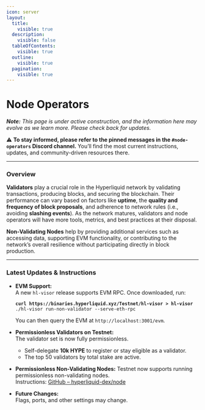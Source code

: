 ```yaml
---
icon: server
layout:
  title:
    visible: true
  description:
    visible: false
  tableOfContents:
    visible: true
  outline:
    visible: true
  pagination:
    visible: true
---
```


# Node Operators

_**Note:** This page is under active construction, and the information here may evolve as we learn more. Please check back for updates._

⚠️ **To stay informed, please refer to the pinned messages in the `#node-operators` Discord channel.** You’ll find the most current instructions, updates, and community-driven resources there.

***

### Overview

**Validators** play a crucial role in the Hyperliquid network by validating transactions, producing blocks, and securing the blockchain. Their performance can vary based on factors like **uptime**, the **quality and frequency of block proposals**, and adherence to network rules (i.e., avoiding **slashing events**). As the network matures, validators and node operators will have more tools, metrics, and best practices at their disposal.

**Non-Validating Nodes** help by providing additional services such as accessing data, supporting EVM functionality, or contributing to the network’s overall resilience without participating directly in block production.

***

### Latest Updates & Instructions

*   **EVM Support:**\
    A new `hl-visor` release supports EVM RPC. Once downloaded, run:

    <pre class="language-bash"><code class="lang-bash"><strong>curl https://binaries.hyperliquid.xyz/Testnet/hl-visor > hl-visor
    </strong>./hl-visor run-non-validator --serve-eth-rpc
    </code></pre>

    You can then query the EVM at `http://localhost:3001/evm`.
* **Permissionless Validators on Testnet:**\
  The validator set is now fully permissionless.
  * Self-delegate **10k HYPE** to register or stay eligible as a validator.
  * The top 50 validators by total stake are active.
* **Permissionless Non-Validating Nodes:** Testnet now supports running permissionless non-validating nodes.\
  Instructions: [GitHub – hyperliquid-dex/node](https://github.com/hyperliquid-dex/node)
* **Future Changes:**\
  Flags, ports, and other settings may change.

